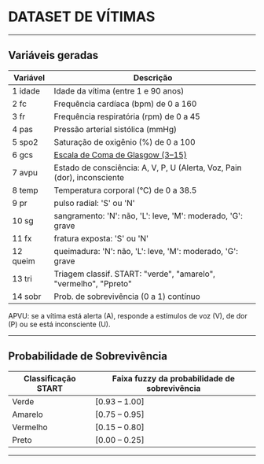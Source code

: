 # DATASET DE VÍTIMAS

---

## Variáveis geradas

| Variável                 | Descrição                                                   |
|--------------------------|-------------------------------------------------------------|
|  1 idade                   | Idade da vítima (entre 1 e 90 anos)                         |
|  2 fc                      | Frequência cardíaca (bpm) de 0 a 160                        |
|  3 fr                      | Frequência respiratória (rpm) de 0 a 45                     |
|  4 pas                     | Pressão arterial sistólica (mmHg)                           |
|  5 spo2                    | Saturação de oxigênio (%)   de 0 a 100                      |
|  6 gcs                     | [Escala de Coma de Glasgow (3–15)](https://pt.wikipedia.org/wiki/Escala_de_coma_de_Glasgow) |
|  7 avpu                    | Estado de consciência: A, V, P, U (Alerta, Voz, Pain (dor), inconsciente |
|  8 temp                    | Temperatura corporal (°C)  de 0 a 38.5                      |
|  9 pr                      | pulso radial: 'S' ou 'N'                                    |
| 10 sg                      | sangramento: 'N': não, 'L': leve, 'M': moderado, 'G': grave |
| 11 fx                      | fratura exposta: 'S' ou 'N'                                 |
| 12 queim                   | queimadura: 'N': não, 'L': leve, 'M': moderado, 'G': grave  |
| 13 tri                     | Triagem classif. START: "verde", "amarelo", "vermelho", "Ppreto" |
| 14 sobr                    | Prob. de sobrevivência (0 a 1)  contínuo                    |

APVU: se a vítima está alerta (A), responde a estímulos de voz (V), de dor (P) ou se está inconsciente (U).

---

## Probabilidade de Sobrevivência


| Classificação START | Faixa fuzzy da probabilidade de sobrevivência |
|---------------------|-----------------------------------------------|
| Verde               | [0.93 – 1.00]                                 |
| Amarelo             | [0.75 – 0.95]                                 |
| Vermelho            | [0.15 – 0.80]                                 |
| Preto               | [0.00 – 0.25]                                 |


---

